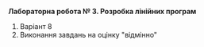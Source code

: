 **Лабораторна робота № 3. Розробка лінійних програм**
1. Варіант 8
2. Виконання завдань на оцінку "відмінно"
